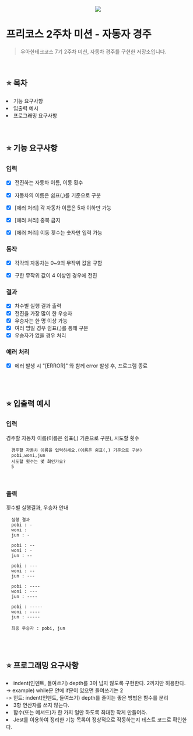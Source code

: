 <div align="center">
 <img src="https://github.com/user-attachments/assets/0f505edf-6249-4c8a-9336-28e0a33a6859" />
</div>

# 프리코스 2주차 미션 - 자동자 경주
> 우아한테크코스 7기 2주차 미션, 자동차 경주를 구현한 저장소입니다.

<br />

## ⭐️ 목차
<li>기능 요구사항</li>
<li>입출력 예시</li>
<li>프로그래밍 요구사항</li>

<br />
<br />

## ⭐️ 기능 요구사항
### 입력
- [x] 전진하는 자동차 이름, 이동 횟수
- [x] 자동차의 이름은 쉼표(,)를 기준으로 구분
- [x] [에러 처리] 각 자동차 이름은 5자 이하만 가능
- [x] [에러 처리] 중복 금지
- [x] [에러 처리] 이동 횟수는 숫자만 입력 가능


### 동작
- [x] 각각의 자동차는 0~9의 무작위 값을 구함
- [x] 구한 무작위 값이 4 이상인 경우에 전진


### 결과
- [x] 차수별 실행 결과 출력
- [x] 전진을 가장 많이 한 우승자
- [x] 우승자는 한 명 이상 가능
- [x] 여러 명일 경우 쉼표(,)를 통해 구분
- [x] 우승자가 없을 경우 처리

### 에러 처리
- [x] 에러 발생 시 "[ERROR]" 와 함께 error 발생 후, 프로그램 종료

<br />
<br />

## ⭐️ 입출력 예시
### 입력
경주할 자동차 이름(이름은 쉼표(,) 기준으로 구분), 시도할 횟수

```
  경주할 자동차 이름을 입력하세요.(이름은 쉼표(,) 기준으로 구분)
  pobi,woni,jun
  시도할 횟수는 몇 회인가요?
  5
```

<br />

### 출력
횟수별 실행결과, 우승자 안내

```
  실행 결과
  pobi : -
  woni : 
  jun : -
  
  pobi : --
  woni : -
  jun : --
  
  pobi : ---
  woni : --
  jun : ---
  
  pobi : ----
  woni : ---
  jun : ----
  
  pobi : -----
  woni : ----
  jun : -----
  
  최종 우승자 : pobi, jun
```

<br />
<br />

## ⭐️ 프로그래밍 요구사항
<li>indent(인덴트, 들여쓰기) depth를 3이 넘지 않도록 구현한다. 2까지만 허용한다.</li>
-> example) while문 안에 if문이 있으면 들여쓰기는 2 <br />
-> 힌트: indent(인덴트, 들여쓰기) depth를 줄이는 좋은 방법은 함수를 분리 <br />
<li>3항 연산자를 쓰지 않는다.</li>
<li>함수(또는 메서드)가 한 가지 일만 하도록 최대한 작게 만들어라.</li>
<li>Jest를 이용하여 정리한 기능 목록이 정상적으로 작동하는지 테스트 코드로 확인한다.</li>



